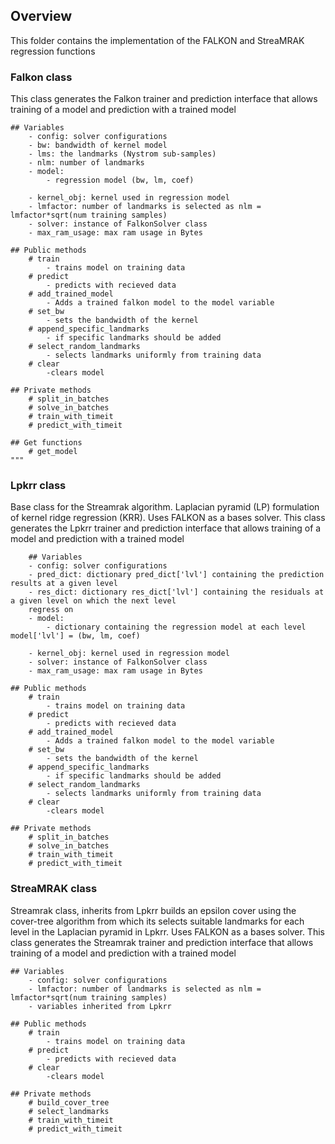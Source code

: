 ## Overview
This folder contains the implementation of the 
FALKON and StreaMRAK regression functions

### Falkon class
This class generates the Falkon trainer and prediction interface that allows training of a model and prediction
    with a trained model

    ## Variables
        - config: solver configurations
        - bw: bandwidth of kernel model
        - lms: the landmarks (Nystrom sub-samples)
        - nlm: number of landmarks
        - model:
            - regression model (bw, lm, coef)

        - kernel_obj: kernel used in regression model
        - lmfactor: number of landmarks is selected as nlm = lmfactor*sqrt(num training samples)
        - solver: instance of FalkonSolver class
        - max_ram_usage: max ram usage in Bytes

    ## Public methods
        # train
            - trains model on training data
        # predict
            - predicts with recieved data
        # add_trained_model
            - Adds a trained falkon model to the model variable
        # set_bw
            - sets the bandwidth of the kernel
        # append_specific_landmarks
            - if specific landmarks should be added
        # select_random_landmarks
            - selects landmarks uniformly from training data
        # clear
            -clears model

    ## Private methods
        # split_in_batches
        # solve_in_batches
        # train_with_timeit
        # predict_with_timeit

    ## Get functions
        # get_model
    """

### Lpkrr class
Base class for the Streamrak algorithm. Laplacian pyramid (LP) formulation of kernel ridge regression (KRR).
    Uses FALKON as a bases solver. This class generates the Lpkrr trainer and prediction interface
    that allows training of a model and prediction with a trained model

        ## Variables
        - config: solver configurations
        - pred_dict: dictionary pred_dict['lvl'] containing the prediction results at a given level
        - res_dict: dictionary res_dict['lvl'] containing the residuals at a given level on which the next level
        regress on
        - model:
            - dictionary containing the regression model at each level model['lvl'] = (bw, lm, coef)

        - kernel_obj: kernel used in regression model
        - solver: instance of FalkonSolver class
        - max_ram_usage: max ram usage in Bytes

    ## Public methods
        # train
            - trains model on training data
        # predict
            - predicts with recieved data
        # add_trained_model
            - Adds a trained falkon model to the model variable
        # set_bw
            - sets the bandwidth of the kernel
        # append_specific_landmarks
            - if specific landmarks should be added
        # select_random_landmarks
            - selects landmarks uniformly from training data
        # clear
            -clears model

    ## Private methods
        # split_in_batches
        # solve_in_batches
        # train_with_timeit
        # predict_with_timeit

    
### StreaMRAK class
 Streamrak class, inherits from Lpkrr builds an epsilon cover using the cover-tree algorithm from which its
    selects suitable landmarks for each level in the Laplacian pyramid in Lpkrr. Uses FALKON as a bases solver.
    This class generates the Streamrak trainer and prediction interface that allows training of a model and prediction
    with a trained model

    ## Variables
        - config: solver configurations
        - lmfactor: number of landmarks is selected as nlm = lmfactor*sqrt(num training samples)
        - variables inherited from Lpkrr

    ## Public methods
        # train
            - trains model on training data
        # predict
            - predicts with recieved data
        # clear
            -clears model

    ## Private methods
        # build_cover_tree
        # select_landmarks
        # train_with_timeit
        # predict_with_timeit

